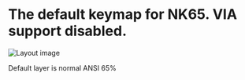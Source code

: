 The default keymap for NK65. VIA support disabled.
=========================================================

![Layout image](https://i.imgur.com/DL0CjJO.png)

Default layer is normal ANSI 65%